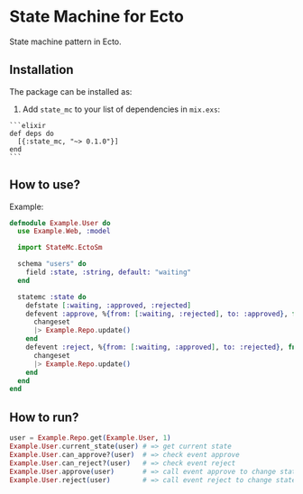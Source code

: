 # State Machine for Ecto
State machine pattern in Ecto.

## Installation

The package can be installed as:

  1. Add `state_mc` to your list of dependencies in `mix.exs`:

    ```elixir
    def deps do
      [{:state_mc, "~> 0.1.0"}]
    end
    ```

## How to use?
Example:

```elixir
defmodule Example.User do
  use Example.Web, :model

  import StateMc.EctoSm

  schema "users" do
    field :state, :string, default: "waiting"
  end

  statemc :state do
    defstate [:waiting, :approved, :rejected]
    defevent :approve, %{from: [:waiting, :rejected], to: :approved}, fn(changeset) ->
      changeset
      |> Example.Repo.update()
    end
    defevent :reject, %{from: [:waiting, :approved], to: :rejected}, fn(changeset) ->
      changeset
      |> Example.Repo.update()
    end
  end
end
```

## How to run?

```elixir
user = Example.Repo.get(Example.User, 1)
Example.User.current_state(user) # => get current state
Example.User.can_approve?(user)  # => check event approve
Example.User.can_reject?(user)   # => check event reject
Example.User.approve(user)       # => call event approve to change state to approved
Example.User.reject(user)        # => call event reject to change state to rejected
```


